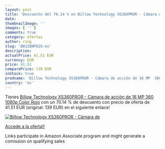 ```yaml
---
layout: post
title: 'Descuento del 70.14 % en Billow Technology XS360PROR - Cámara de '
date: 
thumbnailImage: ''
images: [ '' ]
comments: true
category: ofertas
author: ring
slug: 'B01IBNPO2G-es'
description:
actualPrice: 41.51 EUR
currency: EUR
price: 41.51
comparePrice: 139 EUR
inStock: true
prodname: 'Billow Technology XS360PROR - Cámara de acción de 16 MP  360  1080p  Color Rojo'
country: 'es'
---
```


Tienes [Billow Technology XS360PROR - Cámara de acción de 16 MP  360  1080p  Color Rojo](https://www.amazon.es/dp/B01IBNPO2G/?tag=tolees-21) con un 70.14 % de descuento con precio de oferta de 41.51 EUR (original: 139 EUR) en el siguiente enlace!

[![Billow Technology XS360PROR - Cámara de ]()](https://www.amazon.es/dp/B01IBNPO2G/?tag=tolees-21)

[Accede a la oferta!!](https://www.amazon.es/dp/B01IBNPO2G/?tag=tolees-21)

Links participate in Amazon Associate program and might generate a comission on qualifying sales


